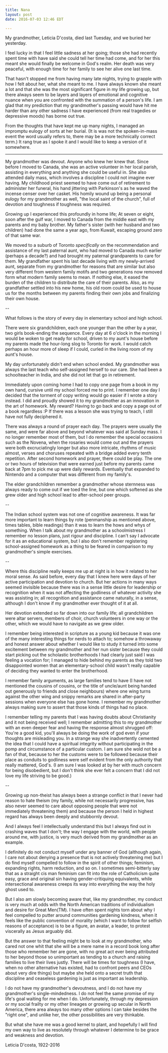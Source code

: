 ```yaml
---
title: Nana
layout: post
date: 2016-07-03 12:46 EDT

---
```


My grandmother, Leticia D'costa, died last Tuesday, and we buried her yesterday.

I feel lucky in that I feel little sadness at her going; those she had recently spent time with have said she could tell her time had come, and for her this meant she would finally be welcome in God's realm. Her death was very peaceful, with enough time for her family to see her alive one last time.

That hasn't stopped me from having many late nights, trying to grapple with how I felt about her, what she meant to me. I have always known she meant a lot and that she was the most significant figure in my life growing up, but there always seem to be layers and layers of emotional and cognitive nuance when you are confronted with the summation of a person's life. I am glad that my prediction that my grandmother's passing would have hit me harder than any other sadness I have experienced (from real tragedies or depressive moods) has borne out true.

From the thoughts that have kept me up many nights, I managed an impromptu eulogy of sorts at her burial. (It is was not the spoken-in-mass event the word usually refers to, there may be a more technically correct term.) It rang true as I spoke it and I would like to keep a version of it somewhere.

---

My grandmother was devout. Anyone who knew her knew that. Since before I moved to Canada, she was an active volunteer in her local parish, assisting in everything and anything she could be useful in. She also attended daily mass, which involves a discipline I could not imagine ever having. My childhood priest seemed to have come out of retirement to administer her funeral, his hand jittering with Parkinson's as he waved the incense censer over her casket. His homily wound up being a personal eulogy for my grandmother as well, "the local saint of the church", full of devotion and toughness if toughness was required.

Growing up I experienced this profoundly in home life; At seven or eight, soon after the gulf war, I moved to Canada from the middle east with my parents and my baby brother. My father's sister (with her husband and two children) had done the same a year ago, from Kuwait, escaping ground zero of that same war.

We moved to a suburb of Toronto _specifically_ on the recommendation and assistance of my last paternal aunt, who had moved to Canada much earlier (perhaps a decade?) and had brought my paternal grandparents to care for them. My grandfather spent his last decade living with my newly-arrived aunt, separate from my grandmother for reasons that are similar but also very different from western family motifs and two generations now removed form what modern family seems to mean. If nothing else, it eased the burden of the children to distribute the care of their parents. Also, as my grandfather settled into his new home, his old room could be used to house us for the months between my parents finding their own jobs and finalizing their own house.

--

What follows is the story of every day in elementary school and high school.

There were six grandchildren, each one younger than the other by a year, two girls book-ending the sequence. Every day at 6 o'clock in the morning I would be woken to get ready for school, driven to my aunt's house before my parents made the hour-long slog to Toronto for work. I would catch perhaps an hour more of sleep if I could, curled in the living room of my aunt's house.

My day unfortunately didn't end when school ended. My grandmother was always the last teach who self-assigned herself to our care. She had been a schoolteacher in India, and she did not let that go in retirement.

Immediately upon coming home I had to copy one page from a book in my own hand, cursive until my school forced me to print. 
I remember one day I decided that the torment of copy writing would go easier if I wrote a story instead. I did and proudly showed it to my grandmother as an innovation in the art of homework. My reward? Having to go back and copy a page out of a book regardless :P If there was a lesson she was trying to teach, I still have not fully deciphered it.

There was always a round of prayer each day. The prayers were usually the same, and were far above and beyond whatever was said at Sunday mass. I no longer remember most of them, but I do remember the special occasions such as the Novena, when the rosaries would come out and the prayers were both excruciatingly longer but also more intricate, rhythms of music almost, verses and choruses repeated with a bridge added every tenth repetition.
After second homework and prayer, there could be play. The one or two hours of television that were earned just before my parents came back at 7pm to pick me up were daily rewards. Eventually that expanded to Nintendo and a computer that was different from my family's.

The elder grandchildren remember a grandmother whose sternness was always ready to come out if we toed the line, but one which softened as she grew older and high school lead to after-school peer groups.

--

The Indian school system was not one of cognitive awareness. It was far more important to learn things by rote (penmanship as mentioned above, times tables, bible readings) than it was to learn the hows and whys of something. When I talk about my grandmother as a schoolmistress I remember no lesson plans, just rigour and discipline. I can't say I advocate for it as an educational system, but I also don't remember registering school-assigned homework as a thing to be feared in comparison to my grandmother's simple exercises.

--

Where this discipline really keeps me up at night is in how it related to her moral sense. As said before, every day that I knew here were days of her active participation and devotion to church. But her actions in many ways seemed invisible because there was in a sense little desire for leadership or recognition when it was not affecting the godliness of whatever activity she was assisting in; all recognition and assistance came naturally, in a sense, although I don't know if my grandmother ever thought of it at all.

Her devotion extended so far down into our family life; all grandchildren were altar servers, members of choir, church volunteers in one way or the other, which we would have to navigate as we grew older.

I remember being interested in scripture as a young kid because it was one of the many interesting things for nerds to attach to; somehow a throwaway and honest answer about whether I would like to study it turned into some excitement between my grandmother and her nun sister because they could start picking out the scholastic brotherhoods I had clearly just said I was feeling a vocation for; I managed to hide behind my parents as they told two disappointed women that an elementary-school child wasn't really capable of deciding they wanted to enter the brotherhood.

I remember family arguments, as large families tend to have (I have not mentioned the cousins of cousins, or the title of uncle/aunt being handed out generously to friends and close neighbours) where one wing turns against the other wing and snippy remarks are shared in after-party sessions when everyone else has gone home. I remember my grandmother always making sure to assert that those kinds of things had no place.

I remember telling my parents that I was having doubts about Christianity and it not being received well; I remember admitting this to my grandmother with an even deeper fear and having the response almost shrugged off: You're a good kid, you'll always be doing the work of god even if your thoughts are misleading you.
In a strange way she inadvertently cemented the idea that I could have a spiritual integrity without participating in the pomp and circumstance of a particular custom. I am sure she wold not be a fan of that, because to her the customs were to be followed because their place as conduits to godliness were self evident from the only authority that really mattered, God's.
(I am sure I was looked at by her with much concern for being disobedient, but I don't think she ever felt a concern that I did not love my life striving to be good.)

--

Growing up non-theist has always been a strange conflict in that I never had reason to hate theism (my family, while not necessarily progressive, has also never seemed to care about opposing people that were not immediately threatening them) and because the person I held in highest regard has always been deeply and stubbornly devout.

And I always feel I intellectually understand this but I always find out in crashing waves that I don't; the way I engage with the world, with people around me, with justice, is very much derived from my grandmother as an example.

I definitely do not conduct myself under any banner of God (although again, I care not about denying a presence that is not actively threatening me) but I do find myself compelled to follow in the spirit of other things; feminism, expanding rights, harm reduction, and so on. I sometimes semi-bitterly say that as a straight cis man feminism can fit into the role of Catholicism quite easy, grace and original sin having gender-critiquing equivalents, while intersectional awareness creeps its way into everything the way the holy ghost used to.

But I also am slowly becoming aware that, like my grandmother, my conduct is very much at odds with the North American traditions of individualism and desire for Great Men(TM). I have often spent nights torn about why I feel compelled to putter around communities gardening kindness, when it feels like the public convention of morality (which I want to follow for selfish reasons of acceptance) is to be a figure, an avatar, a leader, to protest viscerally as Jesus arguably did.

But the answer to that feeling might be to look at my grandmother, who cared not one whit that she will be a mere name in a record book long after those who remember her are gone, with no great act ever being attributed to her beyond those so unimportant as tending to a church and raising families to live their lives justly. There will be times for toughness (I have, when no other alternative has existed, had to confront peers and CEOs about very dire things) but maybe she held onto a secret truth that discipline and ceaseless gardening is just as important as leadership.

I do not have my grandmother's devoutness, and I do not have my grandmother's single-mindedness. I do not feel the same promise of my life's goal waiting for me when I do. Unfortunately, through my depression or my social frailty or my other lineages or growing up secular in North America, there area always too many other options I can take besides the "right one", and unlike her, the other possibilities are very thinkable.

But what she have me was a good kernel to plant, and hopefully I will find my own way to live as resolutely through whatever I determine to be grace and weakness and devotion.


Leticia D'costa, 1922-2016
